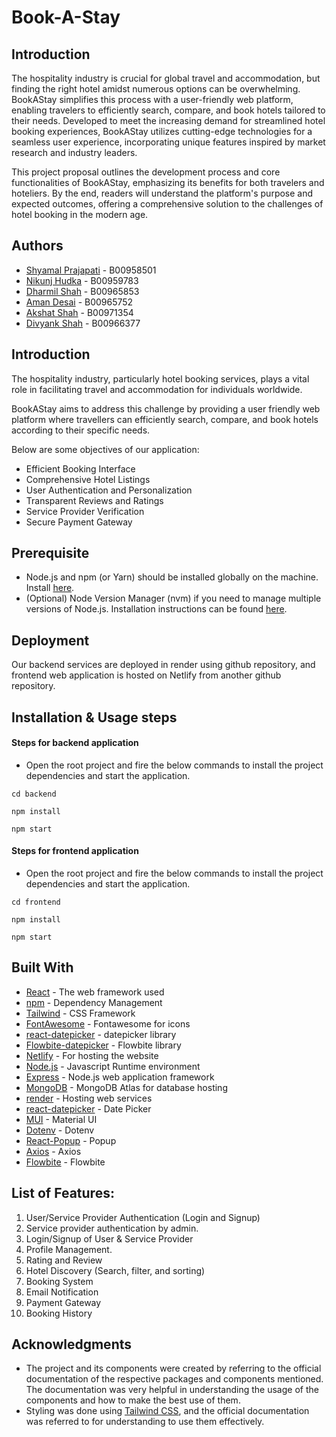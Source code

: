 # Book-A-Stay

## Introduction

The hospitality industry is crucial for global travel and accommodation, but finding the right hotel amidst numerous options can be overwhelming. BookAStay simplifies this process with a user-friendly web platform, enabling travelers to efficiently search, compare, and book hotels tailored to their needs. Developed to meet the increasing demand for streamlined hotel booking experiences, BookAStay utilizes cutting-edge technologies for a seamless user experience, incorporating unique features inspired by market research and industry leaders.

This project proposal outlines the development process and core functionalities of BookAStay, emphasizing its benefits for both travelers and hoteliers. By the end, readers will understand the platform's purpose and expected outcomes, offering a comprehensive solution to the challenges of hotel booking in the modern age.

## Authors

- [Shyamal Prajapati](sgp@dal.ca) - B00958501
- [Nikunj Hudka](nk856850@dal.ca) - B00959783
- [Dharmil Shah](dharmilnshah@dal.ca) - B00965853
- [Aman Desai](amandesai@dal.ca) - B00965752
- [Akshat Shah](akshat.shah@dal.ca) - B00971354
- [Divyank Shah](dv491067@dal.ca) - B00966377

## Introduction

The hospitality industry, particularly hotel booking services, plays a vital role in facilitating travel and accommodation for individuals worldwide.

BookAStay aims to address this challenge by providing a user friendly web platform where travellers can efficiently search, compare, and book hotels according to their specific needs.

Below are some objectives of our application:

- Efficient Booking Interface
- Comprehensive Hotel Listings
- User Authentication and Personalization
- Transparent Reviews and Ratings
- Service Provider Verification
- Secure Payment Gateway

## Prerequisite

- Node.js and npm (or Yarn) should be installed globally on the machine. Install [here](https://nodejs.org/en).
- (Optional) Node Version Manager (nvm) if you need to manage multiple versions of Node.js. Installation instructions can be found [here](https://github.com/nvm-sh/nvm).

## Deployment

Our backend services are deployed in render using github repository, and frontend web application is hosted on Netlify from another github repository.

## Installation & Usage steps

#### Steps for backend application

- Open the root project and fire the below commands to install the project dependencies and start the application.

```
cd backend
```

```
npm install
```

```
npm start
```

#### Steps for frontend application

- Open the root project and fire the below commands to install the project dependencies and start the application.

```
cd frontend
```

```
npm install
```

```
npm start
```

## Built With

- [React](https://legacy.reactjs.org/docs/getting-started.html/) - The web framework used
- [npm](https://docs.npmjs.com//) - Dependency Management
- [Tailwind](https://tailwindcss.com/) - CSS Framework
- [FontAwesome](https://fontawesome.com/docs/web/use-with/react/) - Fontawesome for icons
- [react-datepicker](https://www.npmjs.com/package/react-datepicker) - datepicker library
- [Flowbite-datepicker](https://flowbite.com/docs/plugins/datepicker/) - Flowbite library
- [Netlify](https://www.netlify.com/) - For hosting the website
- [Node.js](https://nodejs.org/en) - Javascript Runtime environment
- [Express](https://expressjs.com/) - Node.js web application framework
- [MongoDB](https://www.mongodb.com/atlas/database) - MongoDB Atlas for database hosting
- [render](https://render.com/) - Hosting web services
- [react-datepicker](https://www.npmjs.com/package/react-datepicker) - Date Picker
- [MUI](https://mui.com/material-ui/) - Material UI
- [Dotenv](https://www.npmjs.com/package/dotenv) - Dotenv
- [React-Popup](https://www.npmjs.com/package/reactjs-popup) - Popup
- [Axios](https://www.npmjs.com/package/axios) - Axios
- [Flowbite](https://www.npmjs.com/package/flowbite) - Flowbite

## List of Features:

1. User/Service Provider Authentication (Login and Signup)
2. Service provider authentication by admin.
3. Login/Signup of User & Service Provider
4. Profile Management.
5. Rating and Review
6. Hotel Discovery (Search, filter, and sorting)
7. Booking System
8. Email Notification
9. Payment Gateway
10. Booking History

## Acknowledgments

- ⁠The project and its components were created by referring to the official documentation of the respective packages and components mentioned. The documentation was very helpful in understanding the usage of the components and how to make the best use of them.
- ⁠Styling was done using [Tailwind CSS](https://tailwindcss.com/docs/), and the official documentation was referred to for understanding to use them effectively.
